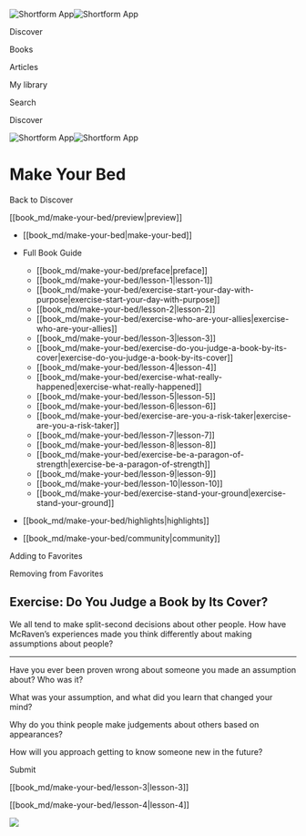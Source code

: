 ![Shortform App](/img/logo.36a2399e.svg)![Shortform App](/img/logo-dark.70c1b072.svg)

Discover

Books

Articles

My library

Search

Discover

![Shortform App](/img/logo.36a2399e.svg)![Shortform App](/img/logo-dark.70c1b072.svg)

# Make Your Bed

Back to Discover

[[book_md/make-your-bed/preview|preview]]

  * [[book_md/make-your-bed|make-your-bed]]
  * Full Book Guide

    * [[book_md/make-your-bed/preface|preface]]
    * [[book_md/make-your-bed/lesson-1|lesson-1]]
    * [[book_md/make-your-bed/exercise-start-your-day-with-purpose|exercise-start-your-day-with-purpose]]
    * [[book_md/make-your-bed/lesson-2|lesson-2]]
    * [[book_md/make-your-bed/exercise-who-are-your-allies|exercise-who-are-your-allies]]
    * [[book_md/make-your-bed/lesson-3|lesson-3]]
    * [[book_md/make-your-bed/exercise-do-you-judge-a-book-by-its-cover|exercise-do-you-judge-a-book-by-its-cover]]
    * [[book_md/make-your-bed/lesson-4|lesson-4]]
    * [[book_md/make-your-bed/exercise-what-really-happened|exercise-what-really-happened]]
    * [[book_md/make-your-bed/lesson-5|lesson-5]]
    * [[book_md/make-your-bed/lesson-6|lesson-6]]
    * [[book_md/make-your-bed/exercise-are-you-a-risk-taker|exercise-are-you-a-risk-taker]]
    * [[book_md/make-your-bed/lesson-7|lesson-7]]
    * [[book_md/make-your-bed/lesson-8|lesson-8]]
    * [[book_md/make-your-bed/exercise-be-a-paragon-of-strength|exercise-be-a-paragon-of-strength]]
    * [[book_md/make-your-bed/lesson-9|lesson-9]]
    * [[book_md/make-your-bed/lesson-10|lesson-10]]
    * [[book_md/make-your-bed/exercise-stand-your-ground|exercise-stand-your-ground]]
  * [[book_md/make-your-bed/highlights|highlights]]
  * [[book_md/make-your-bed/community|community]]



Adding to Favorites 

Removing from Favorites 

## Exercise: Do You Judge a Book by Its Cover?

We all tend to make split-second decisions about other people. How have McRaven’s experiences made you think differently about making assumptions about people?

* * *

Have you ever been proven wrong about someone you made an assumption about? Who was it?

What was your assumption, and what did you learn that changed your mind?

Why do you think people make judgements about others based on appearances?

How will you approach getting to know someone new in the future?

Submit 

[[book_md/make-your-bed/lesson-3|lesson-3]]

[[book_md/make-your-bed/lesson-4|lesson-4]]

![](https://bat.bing.com/action/0?ti=56018282&Ver=2&mid=2d9591ee-5a6d-488d-a243-0f408c41d7d4&sid=f30c5e70639211ee87d33f0876d93783&vid=f30c9700639211eeb3a75d830392c94f&vids=0&msclkid=N&pi=0&lg=en-US&sw=800&sh=600&sc=24&nwd=1&tl=Shortform%20%7C%20Make%20Your%20Bed&p=https%3A%2F%2Fwww.shortform.com%2Fapp%2Fbook%2Fmake-your-bed%2Fexercise-do-you-judge-a-book-by-its-cover&r=&lt=409&evt=pageLoad&sv=1&rn=427437)

